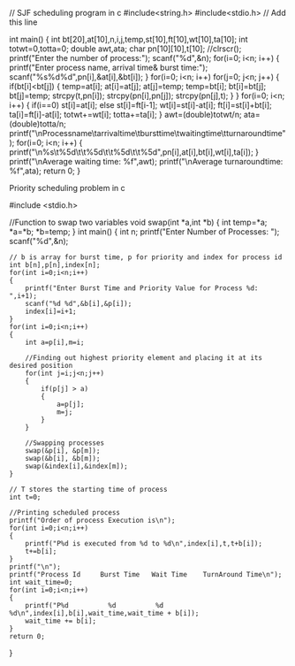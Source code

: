 // SJF scheduling program in c
#include<string.h>
#include<stdio.h> // Add this line

int main()
{
    int bt[20],at[10],n,i,j,temp,st[10],ft[10],wt[10],ta[10];
    int totwt=0,totta=0;
    double awt,ata;
    char pn[10][10],t[10];
    //clrscr();
    printf("Enter the number of process:");
    scanf("%d",&n);
    for(i=0; i<n; i++)
    {
        printf("Enter process name, arrival time& burst time:");
        scanf("%s%d%d",pn[i],&at[i],&bt[i]);
    }
    for(i=0; i<n; i++)
        for(j=0; j<n; j++)
        {
            if(bt[i]<bt[j])
            {
                temp=at[i];
                at[i]=at[j];
                at[j]=temp;
                temp=bt[i];
                bt[i]=bt[j];
                bt[j]=temp;
                strcpy(t,pn[i]);
                strcpy(pn[i],pn[j]);
                strcpy(pn[j],t);
            }
        }
    for(i=0; i<n; i++)
    {
        if(i==0)
            st[i]=at[i];
        else
            st[i]=ft[i-1];
        wt[i]=st[i]-at[i];
        ft[i]=st[i]+bt[i];
        ta[i]=ft[i]-at[i];
        totwt+=wt[i];
        totta+=ta[i];
    }
    awt=(double)totwt/n;
    ata=(double)totta/n;
    printf("\nProcessname\tarrivaltime\tbursttime\twaitingtime\tturnaroundtime");
    for(i=0; i<n; i++)
    {
        printf("\n%s\t%5d\t\t%5d\t\t%5d\t\t%5d",pn[i],at[i],bt[i],wt[i],ta[i]);
    }
    printf("\nAverage waiting time: %f",awt);
    printf("\nAverage turnaroundtime: %f",ata);
    return 0;
}



Priority scheduling problem in c


 
#include <stdio.h>
 
//Function to swap two variables
void swap(int *a,int *b)
{
    int temp=*a;
    *a=*b;
    *b=temp;
}
int main()
{
    int n;
    printf("Enter Number of Processes: ");
    scanf("%d",&n);
 
    // b is array for burst time, p for priority and index for process id
    int b[n],p[n],index[n];
    for(int i=0;i<n;i++)
    {
        printf("Enter Burst Time and Priority Value for Process %d: ",i+1);
        scanf("%d %d",&b[i],&p[i]);
        index[i]=i+1;
    }
    for(int i=0;i<n;i++)
    {
        int a=p[i],m=i;
 
        //Finding out highest priority element and placing it at its desired position
        for(int j=i;j<n;j++)
        {
            if(p[j] > a)
            {
                a=p[j];
                m=j;
            }
        }
 
        //Swapping processes
        swap(&p[i], &p[m]);
        swap(&b[i], &b[m]);
        swap(&index[i],&index[m]);
    }
 
    // T stores the starting time of process
    int t=0;
 
    //Printing scheduled process
    printf("Order of process Execution is\n");
    for(int i=0;i<n;i++)
    {
        printf("P%d is executed from %d to %d\n",index[i],t,t+b[i]);
        t+=b[i];
    }
    printf("\n");
    printf("Process Id     Burst Time   Wait Time    TurnAround Time\n");
    int wait_time=0;
    for(int i=0;i<n;i++)
    {
        printf("P%d          %d          %d          %d\n",index[i],b[i],wait_time,wait_time + b[i]);
        wait_time += b[i];
    }
    return 0;
}
